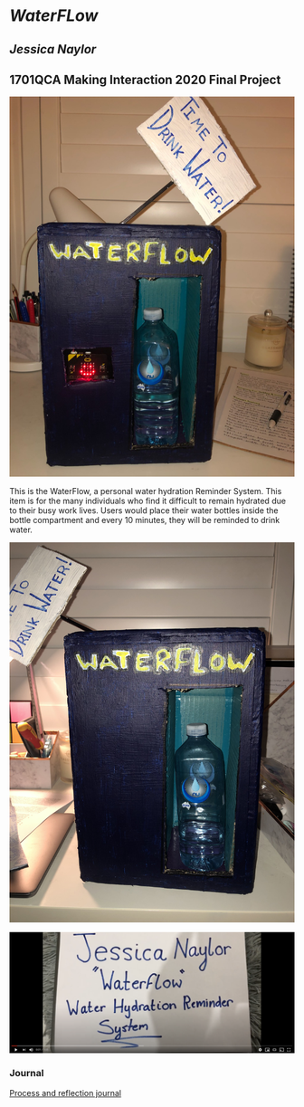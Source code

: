 # *WaterFLow*
## *Jessica Naylor* ##
## 1701QCA Making Interaction 2020 Final Project ##

![Image](pd180.png)

This is the WaterFlow, a personal water hydration Reminder System. This item is for the many individuals who find it difficult to remain hydrated due to their busy work lives. Users would place their water bottles inside the bottle compartment and every 10 minutes, they will be reminded to drink water.


![Image](pd170.png)



[![Image](youtube.png)](https://youtu.be/xoFbjHlNsI0)

### Journal ###

[Process and reflection journal](/journal/journal.md)
